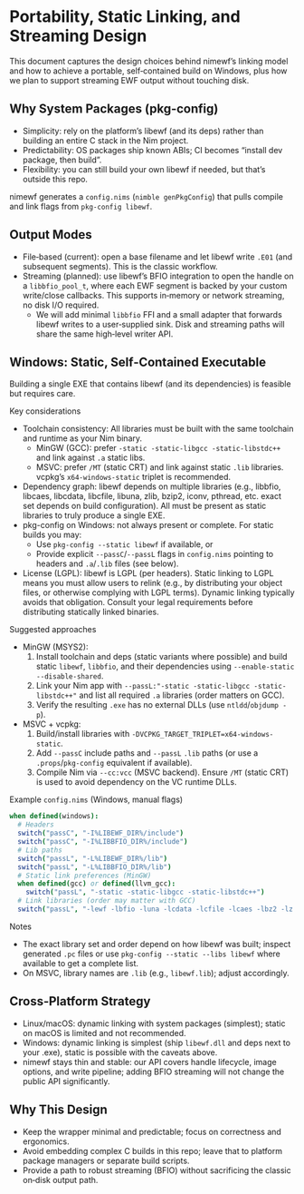 # Portability, Static Linking, and Streaming Design

This document captures the design choices behind nimewf’s linking model and how to achieve a portable, self‑contained build on Windows, plus how we plan to support streaming EWF output without touching disk.

## Why System Packages (pkg-config)
- Simplicity: rely on the platform’s libewf (and its deps) rather than building an entire C stack in the Nim project.
- Predictability: OS packages ship known ABIs; CI becomes “install dev package, then build”.
- Flexibility: you can still build your own libewf if needed, but that’s outside this repo.

nimewf generates a `config.nims` (`nimble genPkgConfig`) that pulls compile and link flags from `pkg-config libewf`.

## Output Modes
- File‑based (current): open a base filename and let libewf write `.E01` (and subsequent segments). This is the classic workflow.
- Streaming (planned): use libewf’s BFIO integration to open the handle on a `libbfio_pool_t`, where each EWF segment is backed by your custom write/close callbacks. This supports in‑memory or network streaming, no disk I/O required.
  - We will add minimal `libbfio` FFI and a small adapter that forwards libewf writes to a user‑supplied sink. Disk and streaming paths will share the same high‑level writer API.

## Windows: Static, Self‑Contained Executable
Building a single EXE that contains libewf (and its dependencies) is feasible but requires care.

Key considerations
- Toolchain consistency: All libraries must be built with the same toolchain and runtime as your Nim binary.
  - MinGW (GCC): prefer `-static -static-libgcc -static-libstdc++` and link against `.a` static libs.
  - MSVC: prefer `/MT` (static CRT) and link against static `.lib` libraries. vcpkg’s `x64-windows-static` triplet is recommended.
- Dependency graph: libewf depends on multiple libraries (e.g., libbfio, libcaes, libcdata, libcfile, libuna, zlib, bzip2, iconv, pthread, etc. exact set depends on build configuration). All must be present as static libraries to truly produce a single EXE.
- pkg-config on Windows: not always present or complete. For static builds you may:
  - Use `pkg-config --static libewf` if available, or
  - Provide explicit `--passC`/`--passL` flags in `config.nims` pointing to headers and `.a`/`.lib` files (see below).
- License (LGPL): libewf is LGPL (per headers). Static linking to LGPL means you must allow users to relink (e.g., by distributing your object files, or otherwise complying with LGPL terms). Dynamic linking typically avoids that obligation. Consult your legal requirements before distributing statically linked binaries.

Suggested approaches
- MinGW (MSYS2):
  1) Install toolchain and deps (static variants where possible) and build static `libewf`, `libbfio`, and their dependencies using `--enable-static --disable-shared`.
  2) Link your Nim app with `--passL:"-static -static-libgcc -static-libstdc++"` and list all required `.a` libraries (order matters on GCC).
  3) Verify the resulting `.exe` has no external DLLs (use `ntldd`/`objdump -p`).
- MSVC + vcpkg:
  1) Build/install libraries with `-DVCPKG_TARGET_TRIPLET=x64-windows-static`.
  2) Add `--passC` include paths and `--passL` `.lib` paths (or use a `.props`/`pkg-config` equivalent if available).
  3) Compile Nim via `--cc:vcc` (MSVC backend). Ensure `/MT` (static CRT) is used to avoid dependency on the VC runtime DLLs.

Example `config.nims` (Windows, manual flags)
```nim
when defined(windows):
  # Headers
  switch("passC", "-I%LIBEWF_DIR%/include")
  switch("passC", "-I%LIBBFIO_DIR%/include")
  # Lib paths
  switch("passL", "-L%LIBEWF_DIR%/lib")
  switch("passL", "-L%LIBBFIO_DIR%/lib")
  # Static link preferences (MinGW)
  when defined(gcc) or defined(llvm_gcc):
    switch("passL", "-static -static-libgcc -static-libstdc++")
  # Link libraries (order may matter with GCC)
  switch("passL", "-lewf -lbfio -luna -lcdata -lcfile -lcaes -lbz2 -lz -liconv -lpthread")
```
Notes
- The exact library set and order depend on how libewf was built; inspect generated `.pc` files or use `pkg-config --static --libs libewf` where available to get a complete list.
- On MSVC, library names are `.lib` (e.g., `libewf.lib`); adjust accordingly.

## Cross‑Platform Strategy
- Linux/macOS: dynamic linking with system packages (simplest); static on macOS is limited and not recommended.
- Windows: dynamic linking is simplest (ship `libewf.dll` and deps next to your .exe), static is possible with the caveats above.
- nimewf stays thin and stable: our API covers handle lifecycle, image options, and write pipeline; adding BFIO streaming will not change the public API significantly.

## Why This Design
- Keep the wrapper minimal and predictable; focus on correctness and ergonomics.
- Avoid embedding complex C builds in this repo; leave that to platform package managers or separate build scripts.
- Provide a path to robust streaming (BFIO) without sacrificing the classic on‑disk output path.

